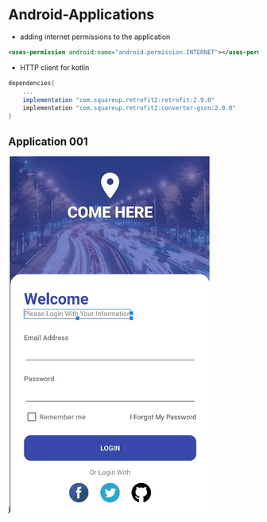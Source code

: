 # Android-Applications

- adding internet permissions to the application

```xml
<uses-permission android:name="android.permission.INTERNET"></uses-permission>
```

- HTTP client for kotlin

```gradle
dependencies{
    ...
    implementation "com.squareup.retrofit2:retrofit:2.9.0"
    implementation "com.squareup.retrofit2:converter-gson:2.0.0"
}
```

## Application 001
j![Login Screen](./Images/image.jpg)
